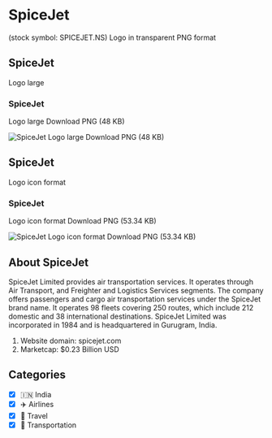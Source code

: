 # SpiceJet
 (stock symbol: SPICEJET.NS) Logo in transparent PNG format

## SpiceJet
 Logo large

### SpiceJet
 Logo large Download PNG (48 KB)

![SpiceJet
 Logo large Download PNG (48 KB)](/img/orig/SPICEJET.NS_BIG-2cabca10.png)

## SpiceJet
 Logo icon format

### SpiceJet
 Logo icon format Download PNG (53.34 KB)

![SpiceJet
 Logo icon format Download PNG (53.34 KB)](/img/orig/SPICEJET.NS-080dfb26.png)

## About SpiceJet


SpiceJet Limited provides air transportation services. It operates through Air Transport, and Freighter and Logistics Services segments. The company offers passengers and cargo air transportation services under the SpiceJet brand name. It operates 98 fleets covering 250 routes, which include 212 domestic and 38 international destinations. SpiceJet Limited was incorporated in 1984 and is headquartered in Gurugram, India.

1. Website domain: spicejet.com
2. Marketcap: $0.23 Billion USD


## Categories
- [x] 🇮🇳 India
- [x] ✈️ Airlines
- [x] 🌴 Travel
- [x] 🚚 Transportation
